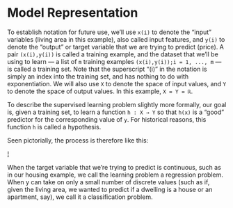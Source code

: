 # Model Representation

To establish notation for future use, we’ll use `x(i)` to denote the
“input” variables (living area in this example), also called input
features, and `y(i)` to denote the “output” or target variable that
we are trying to predict (price). A pair `(x(i),y(i))` is called a
training example, and the dataset that we’ll be using to learn — a
list of `m` training examples `(x(i),y(i));i = 1, ..., m` — is called
a training set. Note that the superscript “(i)” in the notation is
simply an index into the training set, and has nothing to do with
exponentiation. We will also use `X` to denote the space of input
values, and `Y` to denote the space of output values. In this example,
`X = Y = ℝ`.

To describe the supervised learning problem slightly more formally, our
goal is, given a training set, to learn a function `h : X → Y` so that
`h(x)` is a “good” predictor for the corresponding value of `y`. For
historical reasons, this function `h` is called a hypothesis.

Seen pictorially, the process is therefore like this:

[!](img/04-supervised.png)

When the target variable that we’re trying to predict is continuous, such
as in our housing example, we call the learning problem a regression problem.
When y can take on only a small number of discrete values (such as if, given
the living area, we wanted to predict if a dwelling is a house or an apartment,
say), we call it a classification problem.
